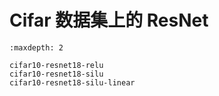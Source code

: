 # Cifar 数据集上的 ResNet

```{toctree}
:maxdepth: 2

cifar10-resnet18-relu
cifar10-resnet18-silu
cifar10-resnet18-silu-linear
```
